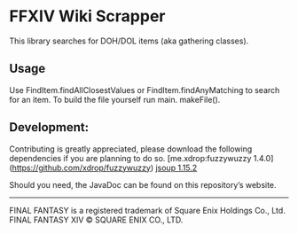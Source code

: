 # FFXIV Wiki Scrapper
This library searches for DOH/DOL items (aka gathering classes).

## Usage
Use FindItem.findAllClosestValues or FindItem.findAnyMatching to search for an item.
To build the file yourself run main. makeFile().

## Development:
Contributing is greatly appreciated, please download the following dependencies if you are planning to do so.
[me.xdrop:fuzzywuzzy 1.4.0] (https://github.com/xdrop/fuzzywuzzy)
[jsoup 1.15.2](https://jsoup.org/)

Should you need, the JavaDoc can be found on this repository’s website.

---
FINAL FANTASY is a registered trademark of Square Enix Holdings Co., Ltd.<br />
FINAL FANTASY XIV © SQUARE ENIX CO., LTD.
